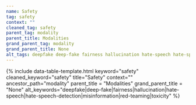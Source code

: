 ```yaml
---
name: Safety
tag: safety
context: ""
cleaned_tag: safety
parent_tag: modality
parent_title: Modalities
grand_parent_tag: modality
grand_parent_title: None
alt_tags: deepfake deep-fake fairness hallucination hate-speech hate-speech-detection misinformation red-teaming toxicity
---
```


{% include data-table-template.html 
  keyword="safety" 
  cleaned_keyword="safety" 
  title="Safety"
  context=""
  ancestor_path="modality" 
  parent_title = "Modalities"
  grand_parent_title = "None"
  alt_keywords="deepfake|deep-fake|fairness|hallucination|hate-speech|hate-speech-detection|misinformation|red-teaming|toxicity"
%}


